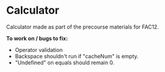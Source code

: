 # Calculator

Calculator made as part of the precourse materials for FAC12.

**To work on / bugs to fix:**
- Operator validation
- Backspace shouldn't run if "cacheNum" is empty.
- "Undefined" on equals should remain 0.
